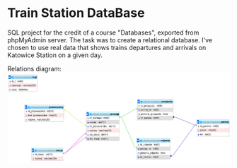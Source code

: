 # Train Station DataBase
SQL project for the credit of a course "Databases", exported from phpMyAdmin server.
The task was to create a relational database. I've chosen to use real data that shows trains departures and arrivals on Katowice Station on a given day. 

Relations diagram:
![Relations diagram](./train_station_relation_diagram.png)
